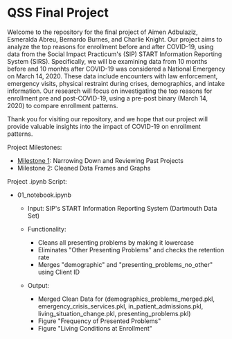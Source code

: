 # QSS Final Project 

Welcome to the repository for the final project of Aimen Adbulaziz, Esmeralda Abreu, Bernardo Burnes, and Charlie Knight. Our project aims to analyze the top reasons for enrollment before and after COVID-19, using data from the Social Impact Practicum's (SIP) START Information Reporting System (SIRS). Specifically, we will be examining data from 10 months before and 10 monhts after COVID-19 was considered a National Emergency on March 14, 2020. These data include encounters with law enforcement, emergency visits, physical restraint during crises, demographics, and intake information. Our research will focus on investigating the top reasons for enrollment pre and post-COVID-19, using a pre-post binary (March 14, 2020) to compare enrollment patterns. 

Thank you for visiting our repository, and we hope that our project will provide valuable insights into the impact of COVID-19 on enrollment patterns.

Project Milestones:
- [Milestone 1](https://www.overleaf.com/download/project/63e82343f1e8c06ce058eddf/build/186904f6dab-f6b6683f72384f16/output/output.pdf?compileGroup=priority&clsiserverid=clsi-pre-emp-c2d-c-f-vcjq&enable_pdf_caching=true&popupDownload=true): Narrowing Down and Reviewing Past Projects 
- Milestone 2: Cleaned Data Frames and Graphs

Project .ipynb Script:
- 01_notebook.ipynb
  - Input: SIP's START Information Reporting System (Dartmouth Data Set)
  - Functionality:
    - Cleans all presenting problems by making it lowercase
    - Eliminates "Other Presenting Problems" and checks the retention rate
    - Merges "demographic" and "presenting_problems_no_other" using Client ID

  - Output: 
    - Merged Clean Data for (demographics_problems_merged.pkl, emergency_crisis_services.pkl, in_patient_admissions.pkl, living_situation_change.pkl, presenting_problems.pkl)
    - Figure "Frequency of Presented Problems"
    - Figure "Living Conditions at Enrollment"
